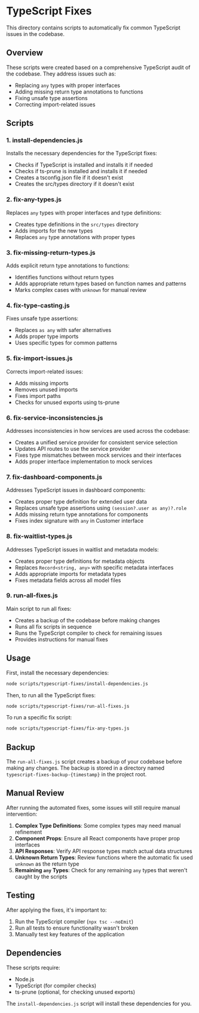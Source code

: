 # TypeScript Fixes

This directory contains scripts to automatically fix common TypeScript issues in the codebase.

## Overview

These scripts were created based on a comprehensive TypeScript audit of the codebase. They address issues such as:

- Replacing `any` types with proper interfaces
- Adding missing return type annotations to functions
- Fixing unsafe type assertions
- Correcting import-related issues

## Scripts

### 1. install-dependencies.js

Installs the necessary dependencies for the TypeScript fixes:
- Checks if TypeScript is installed and installs it if needed
- Checks if ts-prune is installed and installs it if needed
- Creates a tsconfig.json file if it doesn't exist
- Creates the src/types directory if it doesn't exist

### 2. fix-any-types.js

Replaces `any` types with proper interfaces and type definitions:
- Creates type definitions in the `src/types` directory
- Adds imports for the new types
- Replaces `any` type annotations with proper types

### 3. fix-missing-return-types.js

Adds explicit return type annotations to functions:
- Identifies functions without return types
- Adds appropriate return types based on function names and patterns
- Marks complex cases with `unknown` for manual review

### 4. fix-type-casting.js

Fixes unsafe type assertions:
- Replaces `as any` with safer alternatives
- Adds proper type imports
- Uses specific types for common patterns

### 5. fix-import-issues.js

Corrects import-related issues:
- Adds missing imports
- Removes unused imports
- Fixes import paths
- Checks for unused exports using ts-prune

### 6. fix-service-inconsistencies.js

Addresses inconsistencies in how services are used across the codebase:
- Creates a unified service provider for consistent service selection
- Updates API routes to use the service provider
- Fixes type mismatches between mock services and their interfaces
- Adds proper interface implementation to mock services

### 7. fix-dashboard-components.js

Addresses TypeScript issues in dashboard components:
- Creates proper type definition for extended user data
- Replaces unsafe type assertions using `(session?.user as any)?.role`
- Adds missing return type annotations for components
- Fixes index signature with `any` in Customer interface

### 8. fix-waitlist-types.js

Addresses TypeScript issues in waitlist and metadata models:
- Creates proper type definitions for metadata objects
- Replaces `Record<string, any>` with specific metadata interfaces
- Adds appropriate imports for metadata types
- Fixes metadata fields across all model files

### 9. run-all-fixes.js

Main script to run all fixes:
- Creates a backup of the codebase before making changes
- Runs all fix scripts in sequence
- Runs the TypeScript compiler to check for remaining issues
- Provides instructions for manual fixes

## Usage

First, install the necessary dependencies:

```bash
node scripts/typescript-fixes/install-dependencies.js
```

Then, to run all the TypeScript fixes:

```bash
node scripts/typescript-fixes/run-all-fixes.js
```

To run a specific fix script:

```bash
node scripts/typescript-fixes/fix-any-types.js
```

## Backup

The `run-all-fixes.js` script creates a backup of your codebase before making any changes. The backup is stored in a directory named `typescript-fixes-backup-{timestamp}` in the project root.

## Manual Review

After running the automated fixes, some issues will still require manual intervention:

1. **Complex Type Definitions**: Some complex types may need manual refinement
2. **Component Props**: Ensure all React components have proper prop interfaces
3. **API Responses**: Verify API response types match actual data structures
4. **Unknown Return Types**: Review functions where the automatic fix used `unknown` as the return type
5. **Remaining `any` Types**: Check for any remaining `any` types that weren't caught by the scripts

## Testing

After applying the fixes, it's important to:

1. Run the TypeScript compiler (`npx tsc --noEmit`)
2. Run all tests to ensure functionality wasn't broken
3. Manually test key features of the application

## Dependencies

These scripts require:
- Node.js
- TypeScript (for compiler checks)
- ts-prune (optional, for checking unused exports)

The `install-dependencies.js` script will install these dependencies for you. 